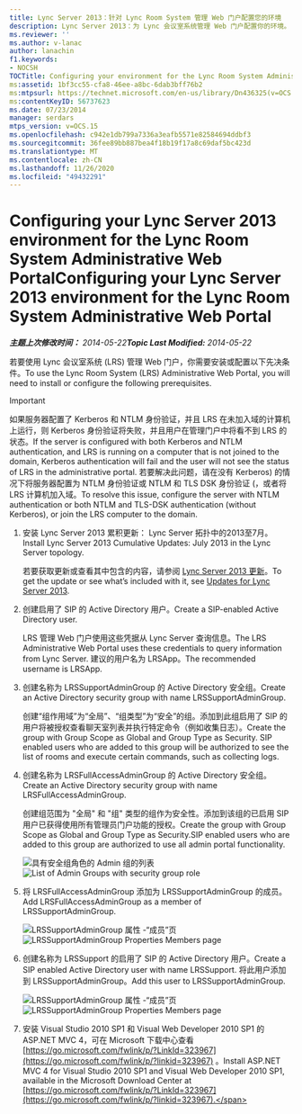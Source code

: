 ```yaml
---
title: Lync Server 2013：针对 Lync Room System 管理 Web 门户配置您的环境
description: Lync Server 2013：为 Lync 会议室系统管理 Web 门户配置你的环境。
ms.reviewer: ''
ms.author: v-lanac
author: lanachin
f1.keywords:
- NOCSH
TOCTitle: Configuring your environment for the Lync Room System Administrative Web Portal
ms:assetid: 1bf3cc55-cfa8-46ee-a8bc-6dab3bff76b2
ms:mtpsurl: https://technet.microsoft.com/en-us/library/Dn436325(v=OCS.15)
ms:contentKeyID: 56737623
ms.date: 07/23/2014
manager: serdars
mtps_version: v=OCS.15
ms.openlocfilehash: c942e1db799a7336a3eafb5571e82584694ddbf3
ms.sourcegitcommit: 36fee89bb887bea4f18b19f17a8c69daf5bc423d
ms.translationtype: MT
ms.contentlocale: zh-CN
ms.lasthandoff: 11/26/2020
ms.locfileid: "49432291"
---
```

# <a name="configuring-your-lync-server-2013-environment-for-the-lync-room-system-administrative-web-portal"></a><span data-ttu-id="c987e-103">Configuring your Lync Server 2013 environment for the Lync Room System Administrative Web Portal</span><span class="sxs-lookup"><span data-stu-id="c987e-103">Configuring your Lync Server 2013 environment for the Lync Room System Administrative Web Portal</span></span>

<div data-xmlns="http://www.w3.org/1999/xhtml">

<div class="topic" data-xmlns="http://www.w3.org/1999/xhtml" data-msxsl="urn:schemas-microsoft-com:xslt" data-cs="https://msdn.microsoft.com/">

<div data-asp="https://msdn2.microsoft.com/asp">



</div>

<div id="mainSection">

<div id="mainBody"><span data-ttu-id="c987e-104">

<span> </span></span><span class="sxs-lookup"><span data-stu-id="c987e-104">

<span> </span></span></span>

<span data-ttu-id="c987e-105">_**主题上次修改时间：** 2014-05-22_</span><span class="sxs-lookup"><span data-stu-id="c987e-105">_**Topic Last Modified:** 2014-05-22_</span></span>

<span data-ttu-id="c987e-106">若要使用 Lync 会议室系统 (LRS) 管理 Web 门户，你需要安装或配置以下先决条件。</span><span class="sxs-lookup"><span data-stu-id="c987e-106">To use the Lync Room System (LRS) Administrative Web Portal, you will need to install or configure the following prerequisites.</span></span>

<div>


> [!IMPORTANT]  
> <span data-ttu-id="c987e-107">如果服务器配置了 Kerberos 和 NTLM 身份验证，并且 LRS 在未加入域的计算机上运行，则 Kerberos 身份验证将失败，并且用户在管理门户中将看不到 LRS 的状态。</span><span class="sxs-lookup"><span data-stu-id="c987e-107">If the server is configured with both Kerberos and NTLM authentication, and LRS is running on a computer that is not joined to the domain, Kerberos authentication will fail and the user will not see the status of LRS in the administrative portal.</span></span> <span data-ttu-id="c987e-108">若要解决此问题，请在没有 Kerberos) 的情况下将服务器配置为 NTLM 身份验证或 NTLM 和 TLS DSK 身份验证 (，或者将 LRS 计算机加入域。</span><span class="sxs-lookup"><span data-stu-id="c987e-108">To resolve this issue, configure the server with NTLM authentication or both NTLM and TLS-DSK authentication (without Kerberos), or join the LRS computer to the domain.</span></span>



</div>

1.  <span data-ttu-id="c987e-109">安装 Lync Server 2013 累积更新： Lync Server 拓扑中的2013至7月。</span><span class="sxs-lookup"><span data-stu-id="c987e-109">Install Lync Server 2013 Cumulative Updates: July 2013 in the Lync Server topology.</span></span>
    
    <span data-ttu-id="c987e-110">若要获取更新或查看其中包含的内容，请参阅 [Lync Server 2013 更新](https://go.microsoft.com/fwlink/p/?linkid=323959)。</span><span class="sxs-lookup"><span data-stu-id="c987e-110">To get the update or see what’s included with it, see [Updates for Lync Server 2013](https://go.microsoft.com/fwlink/p/?linkid=323959).</span></span>

2.  <span data-ttu-id="c987e-111">创建启用了 SIP 的 Active Directory 用户。</span><span class="sxs-lookup"><span data-stu-id="c987e-111">Create a SIP-enabled Active Directory user.</span></span>
    
    <span data-ttu-id="c987e-112">LRS 管理 Web 门户使用这些凭据从 Lync Server 查询信息。</span><span class="sxs-lookup"><span data-stu-id="c987e-112">The LRS Administrative Web Portal uses these credentials to query information from Lync Server.</span></span> <span data-ttu-id="c987e-113">建议的用户名为 LRSApp。</span><span class="sxs-lookup"><span data-stu-id="c987e-113">The recommended username is LRSApp.</span></span>

3.  <span data-ttu-id="c987e-114">创建名称为 LRSSupportAdminGroup 的 Active Directory 安全组。</span><span class="sxs-lookup"><span data-stu-id="c987e-114">Create an Active Directory security group with name LRSSupportAdminGroup.</span></span>
    
    <span data-ttu-id="c987e-p103">创建“组作用域”为“全局”、“组类型”为“安全”的组。添加到此组启用了 SIP 的用户将被授权查看聊天室列表并执行特定命令（例如收集日志）。</span><span class="sxs-lookup"><span data-stu-id="c987e-p103">Create the group with Group Scope as Global and Group Type as Security. SIP enabled users who are added to this group will be authorized to see the list of rooms and execute certain commands, such as collecting logs.</span></span>

4.  <span data-ttu-id="c987e-117">创建名称为 LRSFullAccessAdminGroup 的 Active Directory 安全组。</span><span class="sxs-lookup"><span data-stu-id="c987e-117">Create an Active Directory security group with name LRSFullAccessAdminGroup.</span></span>
    
    <span data-ttu-id="c987e-118">创建组范围为 "全局" 和 "组" 类型的组作为安全性。添加到该组的已启用 SIP 用户已获得使用所有管理员门户功能的授权。</span><span class="sxs-lookup"><span data-stu-id="c987e-118">Create the group with Group Scope as Global and Group Type as Security.SIP enabled users who are added to this group are authorized to use all admin portal functionality.</span></span>
    
     
    
    <span data-ttu-id="c987e-119">![具有安全组角色的 Admin 组的列表](images/Dn436325.5d432819-a2e2-452c-bc2a-5d4ee79d8c33(OCS.15).png "具有安全组角色的 Admin 组的列表")</span><span class="sxs-lookup"><span data-stu-id="c987e-119">![List of Admin Groups with security group role](images/Dn436325.5d432819-a2e2-452c-bc2a-5d4ee79d8c33(OCS.15).png "List of Admin Groups with security group role")</span></span>  
    
     

5.  <span data-ttu-id="c987e-120">将 LRSFullAccessAdminGroup 添加为 LRSSupportAdminGroup 的成员。</span><span class="sxs-lookup"><span data-stu-id="c987e-120">Add LRSFullAccessAdminGroup as a member of LRSSupportAdminGroup.</span></span>
    
    <span data-ttu-id="c987e-121">![LRSSupportAdminGroup 属性 -“成员”页](images/Dn436325.91a4a28a-cacf-4ef6-aac1-915ec41c9648(OCS.15).png "LRSSupportAdminGroup 属性 -“成员”页")</span><span class="sxs-lookup"><span data-stu-id="c987e-121">![LRSSupportAdminGroup Properties Members page](images/Dn436325.91a4a28a-cacf-4ef6-aac1-915ec41c9648(OCS.15).png "LRSSupportAdminGroup Properties Members page")</span></span>  
    
     

6.  <span data-ttu-id="c987e-122">创建名称为 LRSSupport 的启用了 SIP 的 Active Directory 用户。</span><span class="sxs-lookup"><span data-stu-id="c987e-122">Create a SIP enabled Active Directory user with name LRSSupport.</span></span> <span data-ttu-id="c987e-123">将此用户添加到 LRSSupportAdminGroup。</span><span class="sxs-lookup"><span data-stu-id="c987e-123">Add this user to LRSSupportAdminGroup.</span></span>
    
    <span data-ttu-id="c987e-124">![LRSSupportAdminGroup 属性 -“成员”页](images/Dn436325.7638055d-22ac-4909-914d-1966f5623909(OCS.15).png "LRSSupportAdminGroup 属性 -“成员”页")</span><span class="sxs-lookup"><span data-stu-id="c987e-124">![LRSSupportAdminGroup Properties Members page](images/Dn436325.7638055d-22ac-4909-914d-1966f5623909(OCS.15).png "LRSSupportAdminGroup Properties Members page")</span></span>  
    
     

7.  <span data-ttu-id="c987e-125">安装 Visual Studio 2010 SP1 和 Visual Web Developer 2010 SP1 的 ASP.NET MVC 4，可在 Microsoft 下载中心查看 [https://go.microsoft.com/fwlink/p/?LinkId=323967](https://go.microsoft.com/fwlink/p/?linkid=323967) 。</span><span class="sxs-lookup"><span data-stu-id="c987e-125">Install ASP.NET MVC 4 for Visual Studio 2010 SP1 and Visual Web Developer 2010 SP1, available in the Microsoft Download Center at [https://go.microsoft.com/fwlink/p/?LinkId=323967](https://go.microsoft.com/fwlink/p/?linkid=323967).</span></span>

<span data-ttu-id="c987e-126"></div>

<span> </span>

</div>

</div>

</span><span class="sxs-lookup"><span data-stu-id="c987e-126"></div>

<span> </span>

</div>

</div>

</span></span></div>

